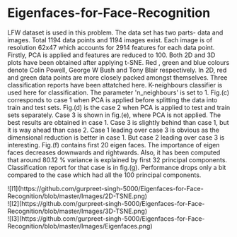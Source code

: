 # Eigenfaces-for-Face-Recognition
LFW dataset is used in this problem. The data set has two parts- data and images. Total 1194 data points and 1194 images exist. Each image is of resolution 62x47 which accounts for 2914 features for each data point. Firstly, PCA is applied and features are reduced to 100. Both 2D and 3D plots have been obtained after applying t-SNE. Red , green and blue colours denote Colin Powell, George W Bush and Tony Blair respectively. In 2D, red and green data points are more closely packed amongst themselves. Three classification reports have been attatched here. K-neighbours classifier is used here for classification. The parameter 'n_neighbours' is set to 1. Fig.(c) corresponds to case 1 when PCA is applied before splitting the data into train and test sets. Fig.(d) is the case 2 when PCA is applied to test and train sets separately. Case 3 is shown in fig.(e), where PCA is not applied. The best results are obtained in case 1. Case 3 is slightly behind than case 1, but it is way ahead than case 2. Case 1 leading over case 3 is obvious as the dimensional reduction is better in case 1. But case 2 leading over case 3 is interesting. Fig.(f) contains first 20 eigen faces. The importance of eigen faces decreases downwards and rightwards. Also, it has been computed that around 80.12 % variance is explained by first 32 principal components. Classification report for that case is in fig.(g). Performance drops only a bit compared to the case which had all the 100 principal components.
<div align="left">
![I1](https://github.com/gurpreet-singh-5000/Eigenfaces-for-Face-Recognition/blob/master/Images/2D-TSNE.png)
</div>
![I2](https://github.com/gurpreet-singh-5000/Eigenfaces-for-Face-Recognition/blob/master/Images/3D-TSNE.png)
<div align="left">
![I3](https://github.com/gurpreet-singh-5000/Eigenfaces-for-Face-Recognition/blob/master/Images/Eigenfaces.png)
</div>
